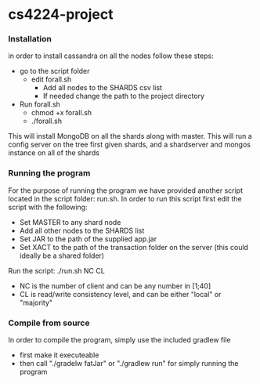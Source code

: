 # cs4224-project
### Installation
in order to install cassandra on all the nodes follow these steps:
- go to the script folder 
  - edit forall.sh
    - Add all nodes to the SHARDS csv list
    - If needed change the path to the project directory
- Run forall.sh
    - chmod +x forall.sh
    - ./forall.sh

This will install MongoDB on all the shards along with master. This will run a config server on the tree first given shards, and a shardserver and mongos instance on all of the shards 

### Running the program
For the purpose of running the program we have provided another script located in the script folder: run.sh.
In order to run this script first edit the script with the following:
-  Set MASTER to any shard node
-  Add all other nodes to the SHARDS list
-  Set JAR to the path of the supplied app.jar
-  Set XACT to the path of the transaction folder on the server (this could ideally be a shared folder)

Run the script: ./run.sh NC CL
-   NC is the number of client and can be any number in [1;40]
-   CL is read/write consistency level, and can be either "local" or "majority"

### Compile from source
In order to compile the program, simply use the included gradlew file 
-   first make it executeable
-   then call "./gradelw fatJar" or "./gradlew run" for simply running the program
